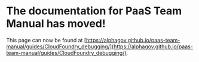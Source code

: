 
# The documentation for PaaS Team Manual has moved!
This page can now be found at [https://alphagov.github.io/paas-team-manual/guides/CloudFoundry_debugging/](https://alphagov.github.io/paas-team-manual/guides/CloudFoundry_debugging/).
